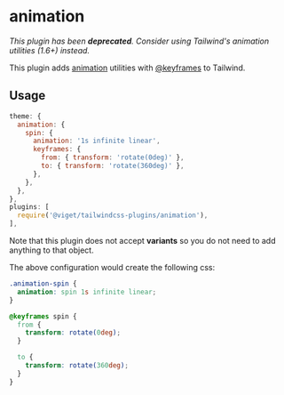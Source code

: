 # animation

_This plugin has been **deprecated**. Consider using Tailwind's animation utilities (1.6+) instead._

This plugin adds [animation](https://developer.mozilla.org/en-US/docs/Web/CSS/animation) utilities with [@keyframes](https://developer.mozilla.org/en-US/docs/Web/CSS/@keyframes) to Tailwind.

## Usage

```js
theme: {
  animation: {
    spin: {
      animation: '1s infinite linear',
      keyframes: {
        from: { transform: 'rotate(0deg)' },
        to: { transform: 'rotate(360deg)' },
      },
    },
  },
},
plugins: [
  require('@viget/tailwindcss-plugins/animation'),
],
```

Note that this plugin does not accept **variants** so you do not need to add anything to that object.

The above configuration would create the following css:

```css
.animation-spin {
  animation: spin 1s infinite linear;
}

@keyframes spin {
  from {
    transform: rotate(0deg);
  }

  to {
    transform: rotate(360deg);
  }
}
```
